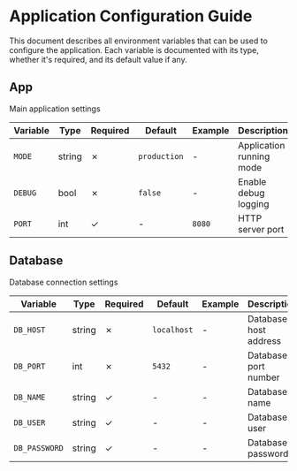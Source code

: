 # Application Configuration Guide

This document describes all environment variables that can be used to configure the application.
Each variable is documented with its type, whether it's required, and its default value if any.


## App

Main application settings

| Variable | Type | Required | Default | Example | Description |
|----------|------|----------|---------|---------|-------------|
| `MODE` | string | ✗ | `production` | - | Application running mode |
| `DEBUG` | bool | ✗ | `false` | - | Enable debug logging |
| `PORT` | int | ✓ | - | `8080` | HTTP server port |

## Database

Database connection settings

| Variable | Type | Required | Default | Example | Description |
|----------|------|----------|---------|---------|-------------|
| `DB_HOST` | string | ✗ | `localhost` | - | Database host address |
| `DB_PORT` | int | ✗ | `5432` | - | Database port number |
| `DB_NAME` | string | ✓ | - | - | Database name |
| `DB_USER` | string | ✓ | - | - | Database user |
| `DB_PASSWORD` | string | ✓ | - | - | Database password | 